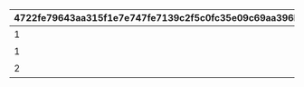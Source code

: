 |4722fe79643aa315f1e7e747fe7139c2f5c0fc35e09c69aa396b22daa108efd0|c5cfd17e100ee2aab55769c675d92b2978c273afd6ec09f89aa2fa055feb130a|7289937278d00d1399b663095f75f5b1496293f92bf170403b0c8a65e5043d52|34f3692e01e747cc27e21df22e3f5ff881b3f580efb32814f49f115966b1c59b|333498caf2761da601cefb1a8b0eaf000b3acbdefa31a96fd9bfe0fdb012c9d7|c137a4f1532ee00dd8c140c94082b1aa83a3adadaf40e63d5e52468cd9abac50|
| --- | --- | --- | --- | --- | --- |
|1||初心者カテゴリ1|101|0|10107009|
|1|メインストーリー第1部のミッション報酬を全て受け取ると解放。|初心者カテゴリ2|102|101|0|
|2||復帰者カテゴリ1|201|0|0|